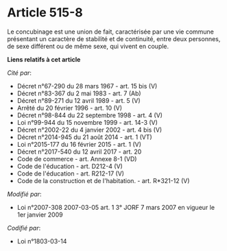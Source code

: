 # Article 515-8

Le concubinage est une union de fait, caractérisée par une vie commune présentant un caractère de stabilité et de continuité,
entre deux personnes, de sexe différent ou de même sexe, qui vivent en couple.

**Liens relatifs à cet article**

_Cité par_:

  - Décret n°67-290 du 28 mars 1967 - art. 15 bis (V)
  - Décret n°83-367 du 2 mai 1983 - art. 7 (Ab)
  - Décret n°89-271 du 12 avril 1989 - art. 5 (V)
  - Arrêté du 20 février 1996 - art. 10 (V)
  - Décret n°98-844 du 22 septembre 1998 - art. 4 (V)
  - Loi n°99-944 du 15 novembre 1999 - art. 14-3 (V)
  - Décret n°2002-22 du 4 janvier 2002 - art. 4 bis (V)
  - Décret n°2014-945 du 21 août 2014 - art. 1 (VT)
  - Loi n°2015-177 du 16 février 2015 - art. 1 (V)
  - Décret n°2017-540 du 12 avril 2017 - art. 20
  - Code de commerce - art. Annexe 8-1 (VD)
  - Code de l'éducation - art. D212-4 (V)
  - Code de l'éducation - art. R212-17 (V)
  - Code de la construction et de l'habitation. - art. R*321-12 (V)

_Modifié par_:

  - Loi n°2007-308 2007-03-05 art. 1 3° JORF 7 mars 2007 en vigueur le 1er janvier 2009

_Codifié par_:

  - Loi n°1803-03-14
